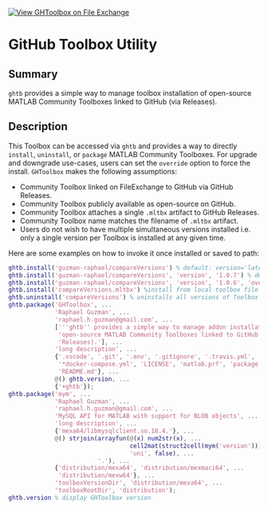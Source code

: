 [![View GHToolbox on File Exchange](https://www.mathworks.com/matlabcentral/images/matlab-file-exchange.svg)](https://www.mathworks.com/matlabcentral/fileexchange/80245-ghtoolbox)

# GitHub Toolbox Utility

## Summary

`ghtb` provides a simple way to manage toolbox installation of open-source MATLAB Community Toolboxes linked to GitHub (via Releases).

## Description

This Toolbox can be accessed via `ghtb` and provides a way to directly `install`, `uninstall`, or `package` MATLAB Community Toolboxes. For upgrade and downgrade use-cases, users can set the `override` option to force the install. `GHToolbox` makes the following assumptions:

- Community Toolbox linked on FileExchange to GitHub via GitHub Releases.
- Community Toolbox publicly available as open-source on GitHub.
- Community Toolbox attaches a single `.mltbx` artifact to GitHub Releases.
- Community Toolbox name matches the filename of `.mltbx` artifact.
- Users do not wish to have multiple simultaneous versions installed i.e. only a single version per Toolbox is installed at any given time.

Here are some examples on how to invoke it once installed or saved to path:

```matlab
ghtb.install('guzman-raphael/compareVersions') % default: version='latest' and override=false
ghtb.install('guzman-raphael/compareVersions', 'version', '1.0.7') % default: override=false
ghtb.install('guzman-raphael/compareVersions', 'version', '1.0.6', 'override', true)
ghtb.install('compareVersions.mltbx') %install from local toolbox file
ghtb.uninstall('compareVersions') % uninstalls all versions of Toolbox
ghtb.package('GHToolbox', ...
             'Raphael Guzman', ...
             'raphael.h.guzman@gmail.com', ...
             ['''ghtb'' provides a simple way to manage addon installation of ' ...
              'open-source MATLAB Community Toolboxes linked to GitHub (via ' ...
              'Releases).'], ...
             'long description', ...
             {'.vscode', '.git', '.env', '.gitignore', '.travis.yml', 'tests', ...
              '*docker-compose.yml', 'LICENSE', 'matlab.prf', 'package.m', ...
              'README.md'}, ...
             @() ghtb.version, ...
             {'+ghtb'});
ghtb.package('mym', ...
             'Raphael Guzman', ...
             'raphael.h.guzman@gmail.com', ...
             'MySQL API for MATLAB with support for BLOB objects', ...
             'long description', ...
             {'mexa64/libmysqlclient.so.18.4.'}, ...
             @() strjoin(arrayfun(@(x) num2str(x), ...
                                  cell2mat(struct2cell(mym('version'))), ...
                                  'uni', false), ...
                         '.'), ...
             {'distribution/mexa64', 'distribution/mexmaci64', ...
              'distribution/mexw64'}, ...
             'toolboxVersionDir', 'distribution/mexa64', ...
             'toolboxRootDir', 'distribution');
ghtb.version % display GHToolbox version
```